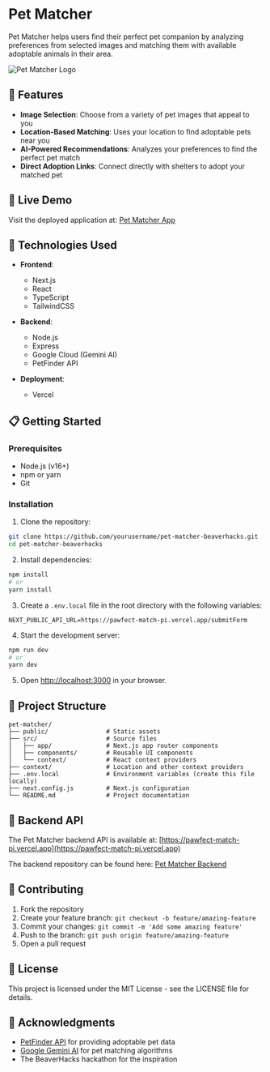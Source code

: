 # Pet Matcher

Pet Matcher helps users find their perfect pet companion by analyzing preferences from selected images and matching them with available adoptable animals in their area.

![Pet Matcher Logo](public/pet-matcher-logo.png)

## 🐾 Features

- **Image Selection**: Choose from a variety of pet images that appeal to you
- **Location-Based Matching**: Uses your location to find adoptable pets near you
- **AI-Powered Recommendations**: Analyzes your preferences to find the perfect pet match
- **Direct Adoption Links**: Connect directly with shelters to adopt your matched pet

## 🚀 Live Demo

Visit the deployed application at: [Pet Matcher App](https://pet-matcher-beaverhacks.vercel.app/)

## 🔧 Technologies Used

- **Frontend**:
  - Next.js
  - React
  - TypeScript
  - TailwindCSS

- **Backend**:
  - Node.js
  - Express
  - Google Cloud (Gemini AI)
  - PetFinder API

- **Deployment**:
  - Vercel

## 📋 Getting Started

### Prerequisites

- Node.js (v16+)
- npm or yarn
- Git

### Installation

1. Clone the repository:

```bash
git clone https://github.com/yourusername/pet-matcher-beaverhacks.git
cd pet-matcher-beaverhacks
```

2. Install dependencies:

```bash
npm install
# or
yarn install
```

3. Create a `.env.local` file in the root directory with the following variables:

```
NEXT_PUBLIC_API_URL=https://pawfect-match-pi.vercel.app/submitForm
```

4. Start the development server:

```bash
npm run dev
# or
yarn dev
```

5. Open [http://localhost:3000](http://localhost:3000) in your browser.

## 📂 Project Structure

```
pet-matcher/
├── public/                # Static assets
├── src/                   # Source files
│   ├── app/               # Next.js app router components
│   ├── components/        # Reusable UI components
│   └── context/           # React context providers
├── context/               # Location and other context providers
├── .env.local             # Environment variables (create this file locally)
├── next.config.js         # Next.js configuration
└── README.md              # Project documentation
```

## 🔌 Backend API

The Pet Matcher backend API is available at: 
[https://pawfect-match-pi.vercel.app](https://pawfect-match-pi.vercel.app)

The backend repository can be found here: 
[Pet Matcher Backend](https://github.com/yourusername/pet-matcher-backend)

## 🤝 Contributing

1. Fork the repository
2. Create your feature branch: `git checkout -b feature/amazing-feature`
3. Commit your changes: `git commit -m 'Add some amazing feature'`
4. Push to the branch: `git push origin feature/amazing-feature`
5. Open a pull request

## 📄 License

This project is licensed under the MIT License - see the LICENSE file for details.

## 👏 Acknowledgments

- [PetFinder API](https://www.petfinder.com/developers/) for providing adoptable pet data
- [Google Gemini AI](https://deepmind.google/technologies/gemini/) for pet matching algorithms
- The BeaverHacks hackathon for the inspiration
